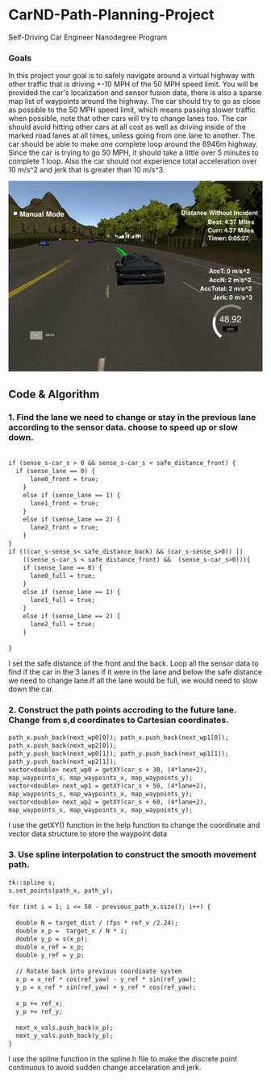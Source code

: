 # CarND-Path-Planning-Project
Self-Driving Car Engineer Nanodegree Program

### Goals
In this project your goal is to safely navigate around a virtual highway with other traffic that is driving +-10 MPH of the 50 MPH speed limit. You will be provided the car's localization and sensor fusion data, there is also a sparse map list of waypoints around the highway. The car should try to go as close as possible to the 50 MPH speed limit, which means passing slower traffic when possible, note that other cars will try to change lanes too. The car should avoid hitting other cars at all cost as well as driving inside of the marked road lanes at all times, unless going from one lane to another. The car should be able to make one complete loop around the 6946m highway. Since the car is trying to go 50 MPH, it should take a little over 5 minutes to complete 1 loop. Also the car should not experience total acceleration over 10 m/s^2 and jerk that is greater than 10 m/s^3.

![sceencast](./images/screen.png)

## Code & Algorithm

### 1. Find the lane we need to change or stay in the previous lane according to the sensor data. choose to speed up or slow down.

```shell

if (sense_s-car_s > 0 && sense_s-car_s < safe_distance_front) {
  if (sense_lane == 0) {
      lane0_front = true;
    }
    else if (sense_lane == 1) {
      lane1_front = true;
    }
    else if (sense_lane == 2) {
      lane2_front = true;
    }
}
if (((car_s-sense_s< safe_distance_back) && (car_s-sense_s>0)) || 
    ((sense_s-car_s < safe_distance_front) &&  (sense_s-car_s>0))){
    if (sense_lane == 0) {
      lane0_full = true;
    }
    else if (sense_lane == 1) {
      lane1_full = true;
    }
    else if (sense_lane == 2) {
      lane2_full = true;
    }

}

```
I set the safe distance of the front and the back. Loop all the sensor data to find if the car in the 3 lanes if it were 
in the lane and below the safe distance we need to change lane.If all the lane would be full, we would need to slow down
the car.
### 2. Construct the path points accroding to the future lane. Change from s,d coordinates to Cartesian coordinates.

```shell
path_x.push_back(next_wp0[0]); path_x.push_back(next_wp1[0]); path_x.push_back(next_wp2[0]);
path_y.push_back(next_wp0[1]); path_y.push_back(next_wp1[1]); path_y.push_back(next_wp2[1]);
vector<double> next_wp0 = getXY(car_s + 30, (4*lane+2), map_waypoints_s, map_waypoints_x, map_waypoints_y);
vector<double> next_wp1 = getXY(car_s + 50, (4*lane+2), map_waypoints_s, map_waypoints_x, map_waypoints_y);
vector<double> next_wp2 = getXY(car_s + 60, (4*lane+2), map_waypoints_s, map_waypoints_x, map_waypoints_y);
```
I use the getXY() function in the help function to change the coordinate and vector data structure to store the
waypoint data
### 3. Use spline interpolation to construct the smooth movement path.

```shell
tk::spline s;
s.set_points(path_x, path_y);

for (int i = 1; i <= 50 - previous_path_x.size(); i++) {

  double N = target_dist / (fps * ref_v /2.24);
  double x_p =  target_x / N * i;
  double y_p = s(x_p);
  double x_ref = x_p;
  double y_ref = y_p;

  // Rotate back into previous coordinate system
  x_p = x_ref * cos(ref_yaw) - y_ref * sin(ref_yaw);
  y_p = x_ref * sin(ref_yaw) + y_ref * cos(ref_yaw);

  x_p += ref_x;
  y_p += ref_y;

  next_x_vals.push_back(x_p);
  next_y_vals.push_back(y_p);
}
```
I use the spline function in the spline.h file to make the discrete point continuous to avoid sudden change accelaration and jerk. 
